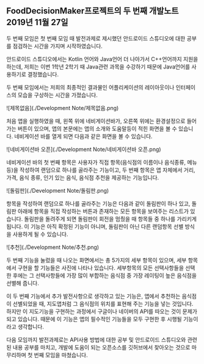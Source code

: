 FoodDecisionMaker프로젝트의 두 번째 개발노트
2019년 11월 27일
----------------------------------------------
두 번째 모임은 첫 번째 모임 때 발전과제로 제시했던 안드로이드 스튜디오에 대한 공부를 점검하는 시간을 가지며 시작하였습니다.

안드로이드 스튜디오에서는 Kotlin 언어와 Java언어 더 나아가서 C++언어까지 지원을 하는데, 저희는 이번 1학년 2학기 때 Java관련 과목을
수강하기 때문에 Java언어를 사용하기로 결정했습니다.
 
 두 번째 모임에서는 저희의 최종적인 결과물인 어플리케이션의 레이아웃이나 인터페이스의 모습을 구상하는 시간을 가졌습니다. 
 
 ![제목없음](./Development Note/제목없음.png)
 
 처음 앱을 실행하였을 때, 왼쪽 위에 네비게이션바가, 오른쪽 위에는 환경설정으로 들어가는 버튼이 있으며, 앱의 본문에는 앱의 소개와
 도움말등이 적힌 화면을 볼 수 있습니다. 네비게이션 바를 열게 되면 다음과 같은 화면을 볼 수 있습니다.
 
 ![네비게이션바 오픈](./Development Note/네비게이션바 오픈.png)
 
 네비게이션 바의 첫 번째 항목은 사용자가 직접 항목(음식점의 이름이나 음식종류, 메뉴등)을 작성하여 랜덤으로 하나를 골라주는 기능이고,
 두 번째 항목은 앱 자체에서 거리, 가격, 음식 종류, 인기 있는 음식, 음식점 추천을 제공하는 기능입니다.
 
 ![돌림판](./Development Note/돌림판.png)
 
 항목을 작성하여 랜덤으로 하나를 골라주는 기능은 다음과 같이 돌림판이 하나 있고, 돌림판 아래에 항목을 직접 작성하는 버튼과 존재하는 모든
 항목을 보여주는 리스트가 있습니다. 돌림판을 돌려주게 되면 돌림판이 회전을 멈췄을 때 항목들 중 하나를 가리키게 됩니다. 이 기능은 아직 확정된
 기능이 아니며, 돌림판이 아닌 다른 랜덤항목 선별 방식을 사용하게 될 수 있습니다.
 
 ![추천](./Development Note/추천.png)
 
 두 번째 기능을 눌렀을 때 나오는 화면에서는 총 5가지의 세부 항목이 있으며, 세부 항목에서 구현을 할 기능들은 사진에 나타나 있습니다. 
 세부항목의 모든 선택사항들을 선택한 후에는 그 선택사항들에 가장 많이 부합하는 음식점 중 가장 레이팅이 높은 음식점을 선별해 줍니다.
 
 이 두 번째 기능에서 추가 발전사항으로 생각하고 있는 기능은, 앱에서 추천하는 음식점이 선별되었을 때, 지도앱처럼 그 음식점의 위치를 표현해 주는
 기능을 넣는 것입니다. 하지만 이 지도기능을 구현하는 과정에서 구글이나 네이버의 API를 따오는 것이 문제가 되고 있습니다. 때문에 이 기능은
 앱의 필수적인 기능들을 모두 구현한 후 시행될 기능이라고 생각합니다.
 
다음 모임까지 발전과제로는 API사용 방법에 대한 공부 및 안드로이드 스튜디오와 관련된 내용 공부를 마치고, 개발에 도움이 되는
오픈소스를 깃허브에서 찾아오는 것으로 마무리하며 첫 번째 모임을 마쳤습니다.
